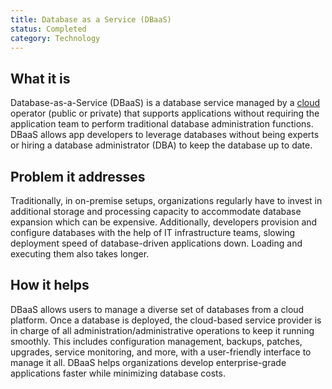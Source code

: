 ```yaml
---
title: Database as a Service (DBaaS)
status: Completed
category: Technology
---
```


## What it is

Database-as-a-Service (DBaaS) is a database service managed by a [cloud](https://glossary.cncf.io/cloud_computing/) operator (public or private) that supports applications without requiring the application team to perform traditional database administration functions. DBaaS allows app developers to leverage databases without being experts or hiring a database administrator (DBA) to keep the database up to date.

## Problem it addresses 

Traditionally, in on-premise setups, organizations regularly have to invest in additional storage and processing capacity to accommodate database expansion which can be expensive. Additionally, developers provision and configure databases with the help of IT infrastructure teams, slowing deployment speed of database-driven applications down. Loading and executing them also takes longer.

## How it helps

DBaaS allows users to manage a diverse set of databases from a cloud platform. Once a database is deployed, the cloud-based service provider is in charge of all administration/administrative operations to keep it running smoothly. This includes configuration management, backups, patches, upgrades, service monitoring, and more, with a user-friendly interface to manage it all. DBaaS helps organizations develop enterprise-grade applications faster while minimizing database costs.

